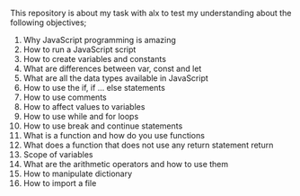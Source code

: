 This repository is about my task with alx to test my understanding about
the following objectives;
1. Why JavaScript programming is amazing
2. How to run a JavaScript script
3. How to create variables and constants
4. What are differences between var, const and let
5. What are all the data types available in JavaScript
6. How to use the if, if ... else statements
7. How to use comments
8. How to affect values to variables
9. How to use while and for loops
10. How to use break and continue statements
11. What is a function and how do you use functions
12. What does a function that does not use any return statement return
13. Scope of variables
14. What are the arithmetic operators and how to use them
15. How to manipulate dictionary
16. How to import a file
